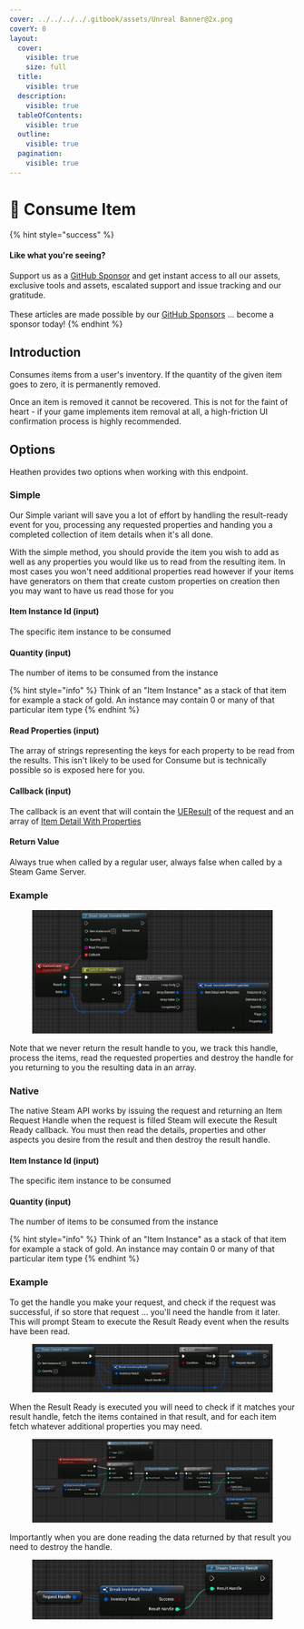 ```yaml
---
cover: ../../../../.gitbook/assets/Unreal Banner@2x.png
coverY: 0
layout:
  cover:
    visible: true
    size: full
  title:
    visible: true
  description:
    visible: true
  tableOfContents:
    visible: true
  outline:
    visible: true
  pagination:
    visible: true
---
```


# 🔵 Consume Item

{% hint style="success" %}
#### Like what you're seeing?

Support us as a [GitHub Sponsor](../../../../become-a-sponsor/) and get instant access to all our assets, exclusive tools and assets, escalated support and issue tracking and our gratitude.\
\
These articles are made possible by our [GitHub Sponsors](../../../../become-a-sponsor/) ... become a sponsor today!
{% endhint %}

## Introduction

Consumes items from a user's inventory. If the quantity of the given item goes to zero, it is permanently removed.

Once an item is removed it cannot be recovered. This is not for the faint of heart - if your game implements item removal at all, a high-friction UI confirmation process is highly recommended.

## Options

Heathen provides two options when working with this endpoint.

### Simple

Our Simple variant will save you a lot of effort by handling the result-ready event for you, processing any requested properties and handing you a completed collection of item details when it's all done.

With the simple method, you should provide the item you wish to add as well as any properties you would like us to read from the resulting item. In most cases you won't need additional properties read however if your items have generators on them that create custom properties on creation then you may want to have us read those for you

#### Item Instance Id (input)

The specific item instance to be consumed

#### Quantity (input)

The number of items to be consumed from the instance

{% hint style="info" %}
Think of an "Item Instance" as a stack of that item for example a stack of gold. An instance may contain 0 or many of that particular item type&#x20;
{% endhint %}

#### Read Properties (input)

The array of strings representing the keys for each property to be read from the results. This isn't likely to be used for Consume but is technically possible so is exposed here for you.

#### Callback (input)

The callback is an event that will contain the [UEResult](../enumerators/ueresult.md) of the request and an array of [Item Detail With Properties](../types/item-detail-with-properties.md)

#### Return Value

Always true when called by a regular user, always false when called by a Steam Game Server.

### Example

<figure><img src="../../../../.gitbook/assets/image (195).png" alt=""><figcaption></figcaption></figure>

Note that we never return the result handle to you, we track this handle, process the items, read the requested properties and destroy the handle for you returning to you the resulting data in an array.

### Native

The native Steam API works by issuing the request and returning an Item Request Handle when the request is filled Steam will execute the Result Ready callback. You must then read the details, properties and other aspects you desire from the result and then destroy the result handle.

#### Item Instance Id (input)

The specific item instance to be consumed

#### Quantity (input)

The number of items to be consumed from the instance

{% hint style="info" %}
Think of an "Item Instance" as a stack of that item for example a stack of gold. An instance may contain 0 or many of that particular item type&#x20;
{% endhint %}

### Example

To get the handle you make your request, and check if the request was successful, if so store that request ... you'll need the handle from it later. This will prompt Steam to execute the Result Ready event when the results have been read.

<figure><img src="../../../../.gitbook/assets/image (197).png" alt=""><figcaption></figcaption></figure>

When the Result Ready is executed you will need to check if it matches your result handle, fetch the items contained in that result, and for each item fetch whatever additional properties you may need.

<figure><img src="../../../../.gitbook/assets/image (186).png" alt=""><figcaption></figcaption></figure>

Importantly when you are done reading the data returned by that result you need to destroy the handle.

<figure><img src="../../../../.gitbook/assets/image (187).png" alt=""><figcaption></figcaption></figure>
